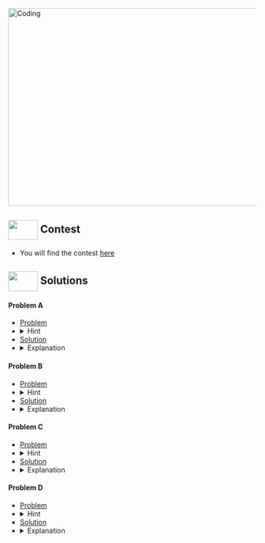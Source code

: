 <img alt="Coding" width="800px" height="400px" src="https://cdn.dribbble.com/users/1959912/screenshots/6463995/competition_dribbble.gif">

## <img src = "https://cdn.dribbble.com/users/2131993/screenshots/4948736/media/421d4ed2f3d23c73d64d20963f61f422.gif" align = "center" width = "60px" height = "40px"> Contest
- You will find the contest [here](https://codeforces.com/contest/1872)


## <img src = "https://cdn.dribbble.com/users/1138721/screenshots/10809828/media/478d32b2e65c8c3194b7f2154e179231.gif" align = "center" width = "60px" height = "40px"> Solutions

#### Problem A
- [Problem](https://codeforces.com/contest/1872/problem/A)
- <details> <summary> Hint</summary>  Think about the difference of A and B </details>
- [Solution](https://github.com/khalid586/Live-and-Virtual-Contests/blob/main/LIve%20Contests/CF%20Round%20895/CF%201872A.cpp)
- <details> <summary> Explanation</summary> difference between a and b should be halfed because to make the difference zero if a is decreased by 1 then b will also increase by 1 so the change in difference will be 2. And if there is remainder we will need an extra attempt so we have to add 1 to it. </details>

#### Problem B
- [Problem](https://codeforces.com/contest/1872/problem/B)
- <details> <summary> Hint</summary>  Think about the time it takes to return to the point someone is starting from </details>
- [Solution](https://github.com/khalid586/Live-and-Virtual-Contests/blob/main/LIve%20Contests/CF%20Round%20895/CF%201872B.cpp)
- <details> <summary> Explanation</summary>We have to calculate the max distance(from every point) we can go and that will be = current position + (b-1)/2 . Then we will find the minimum and that will be the answer.</details>

#### Problem C
- [Problem](https://codeforces.com/contest/1872/problem/C)
- <details> <summary> Hint</summary>If a number is non-prime then it will be definitely the sum of two numbers </details>
- [Solution](https://github.com/khalid586/Live-and-Virtual-Contests/blob/main/LIve%20Contests/CF%20Round%20895/CF%201872C.cpp)
- <details> <summary> Explanation</summary>If a number is non-prime then it is the sum of quotent and (dividend-1) * quotent. So you just have to find a number that is non-prime within the given range. If you don't find then answer is -1. </details>

#### Problem D
- [Problem](https://codeforces.com/contest/1872/problem/D)
- <details> <summary> Hint</summary> Think about positions which will add to the sum and positions that will be subtracted from the sum and positions that are common. Then maximize the positive positions and minimize the negative positions. </details>
- [Solution](https://github.com/khalid586/Live-and-Virtual-Contests/blob/main/LIve%20Contests/CF%20Round%20895/CF%201872D.cpp)
- <details> <summary> Explanation</summary> You have to maximize n/x positions and minimize the n/y positions , so we will give n/x positions largest values and n/y positions smallest values and we will count the sum of the elements by using (n*(n+1))/2 formula. Then we will count the difference of maximized and minimized elements.</details>